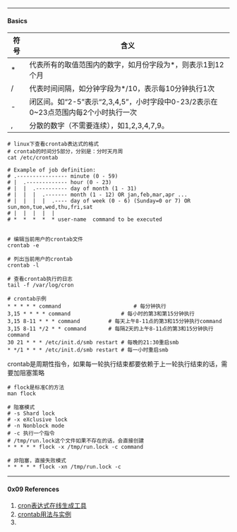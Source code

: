 ----

#### Basics



| 符号 | 含义                                                         |
| ---- | ------------------------------------------------------------ |
| *    | 代表所有的取值范围内的数字，如月份字段为*，则表示1到12个月   |
| /    | 代表时间间隔，如分钟字段为*/10，表示每10分钟执行1次          |
| -    | 闭区间。如“2-5”表示“2,3,4,5”，小时字段中0-23/2表示在0~23点范围内每2个小时执行一次 |
| ,    | 分散的数字（不需要连续），如1,2,3,4,7,9。                    |



```shell
# linux下查看crontab表达式的格式
# crontab的时间分5部分，分别是：分时天月周
cat /etc/crontab

# Example of job definition:
# .---------------- minute (0 - 59)
# |  .------------- hour (0 - 23)
# |  |  .---------- day of month (1 - 31)
# |  |  |  .------- month (1 - 12) OR jan,feb,mar,apr ...
# |  |  |  |  .---- day of week (0 - 6) (Sunday=0 or 7) OR sun,mon,tue,wed,thu,fri,sat
# |  |  |  |  |
# *  *  *  *  * user-name  command to be executed


# 编辑当前用户的crontab文件
crontab -e

# 列出当前用户的crontab
crontab -l

# 查看crontab执行的日志
tail -f /var/log/cron

# crontab示例
* * * * * command						# 每分钟执行
3,15 * * * * command				# 每小时的第3和第15分钟执行
3,15 8-11 * * * command			# 每天上午8-11点的第3和15分钟执行command
3,15 8-11 */2 * * command		# 每隔2天的上午8-11点的第3和15分钟执行command
30 21 * * * /etc/init.d/smb restart	# 每晚的21:30重启smb
* */1 * * * /etc/init.d/smb restart	# 每一小时重启smb
```



crontab是周期性指令，如果每一轮执行结束都要依赖于上一轮执行结束的话，需要加阻塞策略

```shell
# flock是标准C的方法
man flock

# 阻塞模式
# -s Shard lock
# -x eXclusive lock
# -n Nonblock mode
# -c 执行一个指令
# /tmp/run.lock这个文件如果不存在的话，会直接创建
* * * * * flock -x /tmp/run.lock -c command

# 非阻塞，直接失败模式
* * * * * flock -xn /tmp/run.lock -c
```



---

#### 0x09 References

1. [cron表达式在线生成工具](http://www.bejson.com/othertools/cron/)
2. [crontab用法与实例](https://www.linuxprobe.com/how-to-crontab.html)
3. 